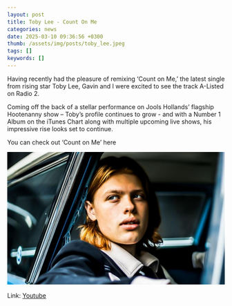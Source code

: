 ```yaml
---
layout: post
title: Toby Lee - Count On Me
categories: news 
date: 2025-03-10 09:36:56 +0300
thumb: /assets/img/posts/toby_lee.jpeg
tags: []
keywords: [] 
---
```


Having recently had the pleasure of remixing ‘Count on Me,’ the latest single from rising star Toby Lee, Gavin and I were excited to see the track A-Listed on Radio 2. 

Coming off the back of a stellar performance on Jools Hollands’ flagship Hootenanny show – Toby’s profile continues to grow - and with a Number 1 Album on the iTunes Chart along with multiple upcoming live shows, his impressive rise looks set to continue.

You can check out ‘Count on Me’ here

![](/assets/img/posts/toby_lee.jpeg)

Link:
[Youtube](https://www.youtube.com/watch?v=Y76i6EqtP4s)

